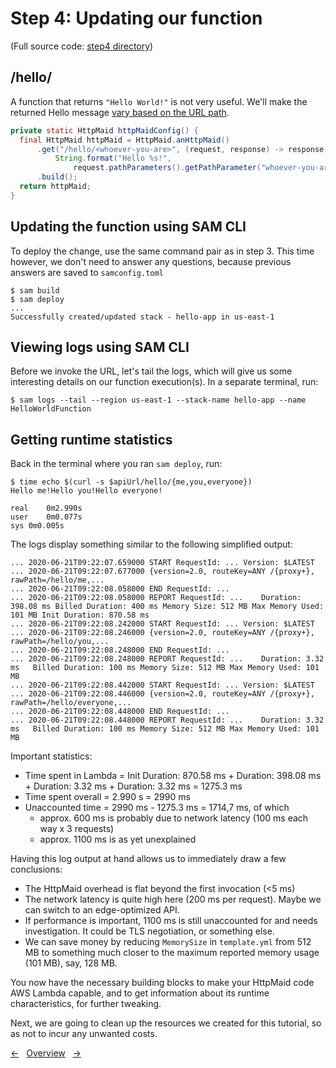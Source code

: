 # Step 4: Updating our function

(Full source code: [step4 directory](step4))

## /hello/<whoever-you-are>

A function that returns `"Hello World!"` is not very useful.
We'll make the returned Hello message [vary based on the URL path](https://quantummaid.de/docs/2_httpmaid/04_handlingrequests.html#request-route-and-path-parameters).

<!---[CodeSnippet](step4HttpMaidConfig)-->
```java
private static HttpMaid httpMaidConfig() {
  final HttpMaid httpMaid = HttpMaid.anHttpMaid()
      .get("/hello/<whoever-you-are>", (request, response) -> response.setBody(
          String.format("Hello %s!",
              request.pathParameters().getPathParameter("whoever-you-are"))))
      .build();
  return httpMaid;
}
```

## Updating the function using SAM CLI

To deploy the change, use the same command pair as in step 3.
This time however, we don't need to answer any questions, because previous answers are saved to `samconfig.toml`

```shell
$ sam build
$ sam deploy
...
Successfully created/updated stack - hello-app in us-east-1
```

## Viewing logs using SAM CLI

Before we invoke the URL, let's tail the logs, which will give us some interesting details on our function execution(s).
In a separate terminal, run:

```shell
$ sam logs --tail --region us-east-1 --stack-name hello-app --name HelloWorldFunction
```

## Getting runtime statistics

Back in the terminal where you ran `sam deploy`, run:

```shell
$ time echo $(curl -s $apiUrl/hello/{me,you,everyone})
Hello me!Hello you!Hello everyone!

real	0m2.990s
user	0m0.077s
sys	0m0.005s
```

The logs display something similar to the following simplified output:

```text
... 2020-06-21T09:22:07.659000 START RequestId: ... Version: $LATEST
... 2020-06-21T09:22:07.677000 {version=2.0, routeKey=ANY /{proxy+}, rawPath=/hello/me,...
... 2020-06-21T09:22:08.058000 END RequestId: ...
... 2020-06-21T09:22:08.058000 REPORT RequestId: ...	Duration: 398.08 ms	Billed Duration: 400 ms	Memory Size: 512 MB	Max Memory Used: 101 MB	Init Duration: 870.58 ms
... 2020-06-21T09:22:08.242000 START RequestId: ... Version: $LATEST
... 2020-06-21T09:22:08.246000 {version=2.0, routeKey=ANY /{proxy+}, rawPath=/hello/you,...
... 2020-06-21T09:22:08.248000 END RequestId: ...
... 2020-06-21T09:22:08.248000 REPORT RequestId: ...	Duration: 3.32 ms	Billed Duration: 100 ms	Memory Size: 512 MB	Max Memory Used: 101 MB
... 2020-06-21T09:22:08.442000 START RequestId: ... Version: $LATEST
... 2020-06-21T09:22:08.446000 {version=2.0, routeKey=ANY /{proxy+}, rawPath=/hello/everyone,...
... 2020-06-21T09:22:08.448000 END RequestId: ...
... 2020-06-21T09:22:08.448000 REPORT RequestId: ...	Duration: 3.32 ms	Billed Duration: 100 ms	Memory Size: 512 MB	Max Memory Used: 101 MB
```

Important statistics:

- Time spent in Lambda = Init Duration: 870.58 ms + Duration: 398.08 ms + Duration: 3.32 ms + Duration: 3.32 ms = 1275.3 ms
- Time spent overall = 2.990 s = 2990 ms
- Unaccounted time = 2990 ms - 1275.3 ms = 1714,7 ms, of which
  - approx. 600 ms is probably due to network latency (100 ms each way x 3 requests)
  - approx. 1100 ms is as yet unexplained

Having this log output at hand allows us to immediately draw a few conclusions:

- The HttpMaid overhead is flat beyond the first invocation (<5 ms)
- The network latency is quite high here (200 ms per request). Maybe we can switch to an edge-optimized API.
- If performance is important, 1100 ms is still unaccounted for and needs investigation. It could be TLS negotiation, or something else.
- We can save money by reducing `MemorySize` in `template.yml` from 512 MB to something much closer to the maximum reported memory usage (101 MB), say, 128 MB.

You now have the necessary building blocks to make your HttpMaid code AWS Lambda capable,
and to get information about its runtime characteristics, for further tweaking.

Next, we are going to clean up the resources we created for this tutorial, so as not to incur any unwanted costs.

<!---[Nav]-->
[&larr;](03_DeployingOurFunction.md)&nbsp;&nbsp;&nbsp;[Overview](README.md)&nbsp;&nbsp;&nbsp;[&rarr;](05_CleaningUp.md)
